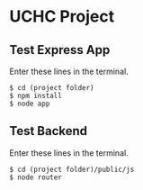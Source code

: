 # UCHC Project

## Test Express App
Enter these lines in the terminal. 

    $ cd (project folder)
    $ npm install
    $ node app

## Test Backend
Enter these lines in the terminal.

    $ cd (project folder)/public/js
    $ node router